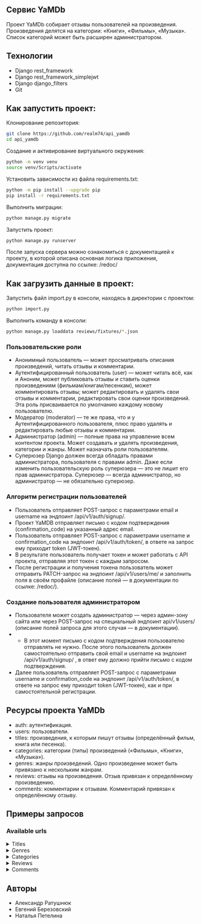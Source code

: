 ## Сервис YaMDb

Проект YaMDb собирает отзывы пользователей на произведения. 
Произведения делятся на категории: «Книги», «Фильмы», «Музыка». 
Список категорий может быть расширен администратором.

## Технологии

- Django rest_framework
- Django rest_framework_simplejwt
- Django django_filters
- Git

## Как запустить проект:

Клонирование репозитория:
```sh
git clone https://github.com/realm74/api_yamdb
cd api_yamdb
```

Создание и активирование виртуального окружения:

```sh
python -m venv venv
source venv/Scripts/activate
```

Установить зависимости из файла requirements.txt:

```sh
python -m pip install --upgrade pip
pip install -r requirements.txt
```

Выполнить миграции:

```sh
python manage.py migrate
```

Запустить проект:

```sh
python manage.py runserver
```

После запуска сервера можно ознакомиться с документацией к проекту, 
в которой описана основная логика приложения, документация 
доступна по ссылке: /redoc/


## Как загрузить данные в проект:

Запустить файл import.py в консоли, находясь в директории с проектом:

```sh
python import.py
```

Выполнить команду в консоли:

```sh
python manage.py loaddata reviews/fixtures/*.json
```


### Пользовательские роли
 - Анонимный пользователь — может просматривать описания произведений, читать отзывы и комментарии.
 - Аутентифицированный пользователь (user) — может читать всё, как и Аноним, может публиковать отзывы и ставить оценки произведениям (фильмам/книгам/песенкам), может комментировать отзывы; может редактировать и удалять свои отзывы и комментарии, редактировать свои оценки произведений. Эта роль присваивается по умолчанию каждому новому пользователю.
 - Модератор (moderator) — те же права, что и у Аутентифицированного пользователя, плюс право удалять и редактировать любые отзывы и комментарии.
 - Администратор (admin) — полные права на управление всем контентом проекта. Может создавать и удалять произведения, категории и жанры. Может назначать роли пользователям.
 - Суперюзер Django должен всегда обладать правами администратора, пользователя с правами admin. Даже если изменить пользовательскую роль суперюзера — это не лишит его прав администратора. Суперюзер — всегда администратор, но администратор — не обязательно суперюзер.

### Алгоритм регистрации пользователей
 - Пользователь отправляет POST-запрос с параметрами email и username на эндпоинт /api/v1/auth/signup/.
 - Проект YaMDB отправляет письмо с кодом подтверждения (confirmation_code) на указанный адрес email.
 - Пользователь отправляет POST-запрос с параметрами username и confirmation_code на эндпоинт /api/v1/auth/token/, в ответе на запрос ему приходит token (JWT-токен).
 - В результате пользователь получает токен и может работать с API проекта, отправляя этот токен с каждым запросом.
 - После регистрации и получения токена пользователь может отправить PATCH-запрос на эндпоинт /api/v1/users/me/ и заполнить поля в своём профайле (описание полей — в документации по ссылке: /redoc/).
 
### Создание пользователя администратором
 - Пользователя может создать администратор — через админ-зону сайта или через POST-запрос на специальный эндпоинт api/v1/users/ (описание полей запроса для этого случая — в документации). 
 - - В этот момент письмо с кодом подтверждения пользователю отправлять не нужно.
После этого пользователь должен самостоятельно отправить свой email и username на эндпоинт /api/v1/auth/signup/ , в ответ ему должно прийти письмо с кодом подтверждения.
 - Далее пользователь отправляет POST-запрос с параметрами username и confirmation_code на эндпоинт /api/v1/auth/token/, в ответе на запрос ему приходит token (JWT-токен), как и при самостоятельной регистрации.

 ## Ресурсы проекта YaMDb
- auth: аутентификация.
- users: пользователи.
- titles: произведения, к которым пишут отзывы (определённый фильм, книга или песенка).
- categories: категории (типы) произведений («Фильмы», «Книги», «Музыка»).
- genres: жанры произведений. Одно произведение может быть привязано к нескольким жанрам.
- reviews: отзывы на произведения. Отзыв привязан к определённому произведению.
- comments: комментарии к отзывам. Комментарий привязан к определённому отзыву.
## Примеры запросов
### Available urls

<details>
  <summary>Titles</summary><br>

  `/api/v1/titles/`

  **POST**:

  ```sh
  {
    "name": "string",
    "year": 0,
    "description": "string",
    "genre": [
       "string"
    ],
    "category": "string"
  }
  ```
</details>
<details>
  <summary>Genres</summary><br>

  `/api/v1/genres/`

  **POST**:

  ```sh
  {
    "name": "string",
    "slug": "string"
  }
  ```
</details>
<details>
  <summary>Categories</summary><br>

  `/api/v1/categories/`

  **POST**:

  ```sh
  {
    "name": "string",
    "slug": "string"
  }
  ```
</details>
<details>
  <summary>Reviews</summary><br>

  `/api/v1/titles/<title_id>/reviews/`

  **POST**:

  ```sh
  {
    "text": "string",
    "score": 1
  }
  ```
</details>
<details>
  <summary>Comments</summary><br>

  `/api/v1/titles/<title_id>/reviews/<review_id>comments/`

  **POST**:
  
  ```sh
  {
    "text": "string"
  }
  ```

</details>

 ## Авторы
- Александр Ратушнюк
- Евгений Березовский
- Наталья Петелина
